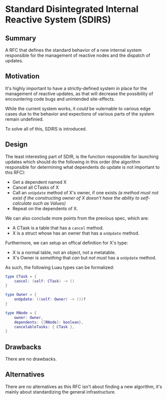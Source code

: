 # Standard Disintegrated Internal Reactive System (SDIRS)
## Summary
A RFC that defines the standard behavior of a new internal system responsible for the management of reactive nodes and the dispatch of updates.

## Motivation
It's highly important to have a strictly-defined system in place for the management of reactive updates, as that will decrease the possibility of encountering code bugs and unintended site-effects.

While the current system works, it *could* be vulernable to various edge cases due to the behavior and expections of various parts of the system remain undefinied.

To solve all of this, SDIRS is introduced.

## Design
The least interesting part of SDIR, is the function responsible for launching updates which should do the following in this order (the algorithm responsible for determining what dependents do update is not important to this RFC):
* Get a dependent named X
* Cancel all CTasks of X
* Call an `onUpdate` method of X's owner, if one exists *(a method must not exist if the constructing owner of X doesn't have the ability to self-calculate such as Values)*
* Repeat on the dependents of X.

We can also conclude more points from the previous spec, which are:
* A CTask is a table that has a `cancel` method.
* X is a struct whose has an owner that has a `onUpdate` method.

Furthermore, we can setup an offical definition for X's type:
* X is a normal table, not an object, not a metatable.
* X's Owner is *something* that *can* but *not must* has a `onUpdate` method.

As such, the following Luau types can be formalized:
```lua
type CTask = {
    cancel: (self: CTask) -> ()
}

type Owner = {
    onUpdate: ((self: Owner) -> ())?
}

type RNode = {
    owner: Owner,
	dependents: {[RNode]: boolean},
	cancelableTasks: { CTask },
}
```

## Drawbacks
There are no drawbacks.

## Alternatives
There are no alternatives as this RFC isn't about finding a new algorithm, it's mainly about standardizing the general infrastructure.